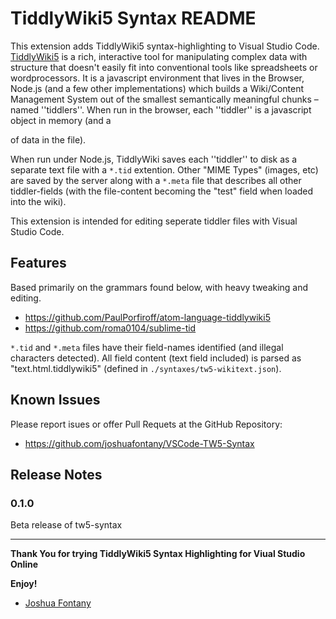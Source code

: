 # TiddlyWiki5 Syntax README

This extension adds TiddlyWiki5 syntax-highlighting to Visual Studio Code. [TiddlyWiki5](http://tiddlywiki.com) is a rich, interactive tool for manipulating complex data with structure that doesn't easily fit into conventional tools like spreadsheets or wordprocessors. It is a javascript environment that lives in the Browser, Node.js (and a few other implementations) which builds a Wiki/Content Management System out of the smallest semantically meaningful chunks – named ''tiddlers''. When run in the browser, each ''tiddler'' is a javascript object in memory (and a <div> of data in the file).

When run under Node.js, TiddlyWiki saves each ''tiddler'' to disk as a separate text file with a `*.tid` extention. Other "MIME Types" (images, etc) are saved by the server along with a `*.meta` file that describes all other tiddler-fields (with the file-content becoming the "test" field when loaded into the wiki).

This extension is intended for editing seperate tiddler files with Visual Studio Code.

## Features

Based primarily on the grammars found below, with heavy tweaking and editing.

* https://github.com/PaulPorfiroff/atom-language-tiddlywiki5
* https://github.com/roma0104/sublime-tid

`*.tid` and `*.meta` files have their field-names identified (and illegal characters detected). All field content (text field included) is parsed as "text.html.tiddlywiki5" (defined in `./syntaxes/tw5-wikitext.json`).

## Known Issues

Please report isues or offer Pull Requets at the GitHub Repository:

* https://github.com/joshuafontany/VSCode-TW5-Syntax

## Release Notes

### 0.1.0

Beta release of tw5-syntax

-----------------------------------------------------------------------------------------------------------

**Thank You for trying TiddlyWiki5 Syntax Highlighting for Viual Studio Online**

**Enjoy!**

* [Joshua Fontany](https://paypal.me/JoshuaFontany)
